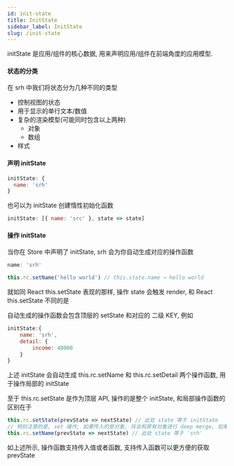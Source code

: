 ```yaml
---
id: init-state
title: InitState
sidebar_label: InitState
slug: /init-state
---
```


initState 是应用/组件的核心数据, 用来声明应用/组件在前端角度的应用模型.

#### 状态的分类

在 srh 中我们将状态分为几种不同的类型

- 控制视图的状态
- 用于显示的单行文本/数值
- 复杂的渲染模型(可能同时包含以上两种)
  - 对象
  - 数组
- 样式

#### 声明 initState

```js
initState: {
  name: 'srh'
}
```

也可以为 initState 创建惰性初始化函数

```js
initState: [{ name: 'src' }, state => state]
```

#### 操作 initState

当你在 Store 中声明了 initState, srh 会为你自动生成对应的操作函数

```js
name: 'srh'

this.rc.setName('hello world') // this.state.name → hello world
```

就如同 React this.setState 表现的那样, 操作 state 会触发 render, 和 React this.setState 不同的是

自动生成的操作函数会包含顶层的 setState 和对应的 二级 KEY, 例如

```js
initState:{
    name: 'srh',
    detail: {
        income: 40000
    }
}
```

上述 initState 会自动生成 this.rc.setName 和 this.rc.setDetail 两个操作函数, 用于操作局部的 initState

至于 this.rc.setState 是作为顶层 API, 操作的是整个 initState, 和局部操作函数的区别在于

```js
this.rc.setState(prevState => nextState) // 此处 state 等于 initState
// 特别注意的是, set 操作, 如果传入的是对象, 将会和原有对象进行 deep merge, 如果传入的是数组, 则会覆盖原数组.
this.rc.setName(prevState => nextState) // 此处 state 等于 'srh'
```

如上述所示, 操作函数支持传入值或者函数, 支持传入函数可以更方便的获取 prevState